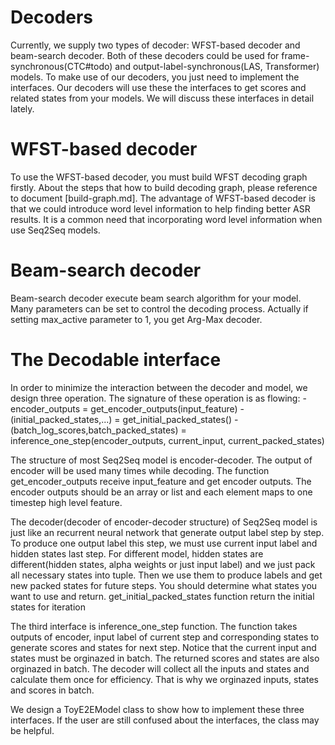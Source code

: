 # Decoders
Currently, we supply two types of decoder: WFST-based decoder and beam-search decoder.
Both of these decoders could be used for frame-synchronous(CTC#todo) and output-label-synchronous(LAS, Transformer) models.
To make use of our decoders, you just need to implement the interfaces. Our decoders will use these the interfaces to
get scores and related states from your models. We will discuss these interfaces in detail lately.



# WFST-based decoder

To use the WFST-based decoder, you must build WFST decoding graph firstly. About the steps that how to build decoding
graph, please reference to document [build-graph.md]. The advantage of WFST-based decoder is that we could introduce
word level information to help finding better ASR results. It is a common need that incorporating word level information
when use Seq2Seq models.

# Beam-search decoder

Beam-search decoder execute beam search algorithm for your model. Many parameters can be set to control the 
decoding process. Actually if setting max_active parameter to 1, you get Arg-Max decoder.


# The Decodable interface

In order to minimize the interaction between the decoder and model, we design three operation. The signature
of these operation is as flowing:
    - encoder_outputs = get_encoder_outputs(input_feature)
    - (initial_packed_states,...) = get_initial_packed_states()
    - (batch_log_scores,batch_packed_states) = inference_one_step(encoder_outputs, current_input, current_packed_states)

The structure of most Seq2Seq model is encoder-decoder. The output of encoder will be used many times while decoding.
The function get_encoder_outputs receive input_feature and get encoder outputs. The encoder outputs should be an array
or list and each element maps to one timestep high level feature. 

The decoder(decoder of encoder-decoder structure) of Seq2Seq model is just like an recurrent neural network that generate output label step by step. 
To produce one output label this step, we must use current input label and hidden states last step. For different
model, hidden states are different(hidden states, alpha weights or just input label) and we just pack all necessary states into tuple.
Then we use them to produce labels and get new packed states for future steps. You should determine what states you want to use and return.
get_initial_packed_states function return the initial states for iteration

The third interface is inference_one_step function. The function takes outputs of encoder, input label of current step and corresponding
states to generate scores and states for next step. Notice that the current input and states must be orginazed in batch. The returned scores
and states are also orginazed in batch. The decoder will collect all the inputs and states and calculate them once for efficiency.
That is why we orginazed inputs, states and scores in batch.

We design a ToyE2EModel class to show how to implement these three interfaces. If the user are still confused about the interfaces, the class
may be helpful.








